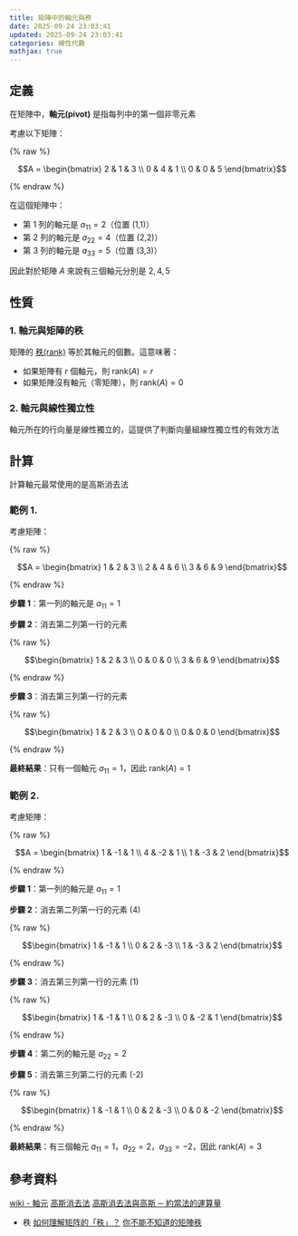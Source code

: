 ```yaml
---
title: 矩陣中的軸元與秩
date: 2025-09-24 23:03:41
updated: 2025-09-24 23:03:41
categories: 線性代數
mathjax: true
---
```


## 定義

在矩陣中，**軸元(pivot)** 是指每列中的第一個非零元素

考慮以下矩陣：

{% raw %}

$$A = \begin{bmatrix} 2 & 1 & 3 \\ 0 & 4 & 1 \\ 0 & 0 & 5 \end{bmatrix}$$

{% endraw %}

在這個矩陣中：

- 第 1 列的軸元是 $a_{11} = 2$（位置 (1,1)）
- 第 2 列的軸元是 $a_{22} = 4$（位置 (2,2)）
- 第 3 列的軸元是 $a_{33} = 5$（位置 (3,3)）

因此對於矩陣 $A$ 來說有三個軸元分別是 $2, 4, 5$

<!-- more -->

## 性質

### 1. 軸元與矩陣的秩

矩陣的 [秩(rank)](<https://zh.wikipedia.org/zh-tw/%E7%A7%A9_(%E7%BA%BF%E6%80%A7%E4%BB%A3%E6%95%B0)>) 等於其軸元的個數。這意味著：

- 如果矩陣有 $r$ 個軸元，則 $\text{rank}(A) = r$
- 如果矩陣沒有軸元（零矩陣），則 $\text{rank}(A) = 0$

### 2. 軸元與線性獨立性

軸元所在的行向量是線性獨立的，這提供了判斷向量組線性獨立性的有效方法

## 計算

計算軸元最常使用的是高斯消去法

### 範例 1.

考慮矩陣：

{% raw %}

$$A = \begin{bmatrix} 1 & 2 & 3 \\ 2 & 4 & 6 \\ 3 & 6 & 9 \end{bmatrix}$$

{% endraw %}

**步驟 1**：第一列的軸元是 $a_{11} = 1$

**步驟 2**：消去第二列第一行的元素

{% raw %}

$$\begin{bmatrix} 1 & 2 & 3 \\ 0 & 0 & 0 \\ 3 & 6 & 9 \end{bmatrix}$$

{% endraw %}

**步驟 3**：消去第三列第一行的元素

{% raw %}

$$\begin{bmatrix} 1 & 2 & 3 \\ 0 & 0 & 0 \\ 0 & 0 & 0 \end{bmatrix}$$

{% endraw %}

**最終結果**：只有一個軸元 $a_{11} = 1$，因此 $\text{rank}(A) = 1$

### 範例 2.

考慮矩陣：

{% raw %}

$$A = \begin{bmatrix} 1 & -1 & 1 \\ 4 & -2 & 1 \\ 1 & -3 & 2 \end{bmatrix}$$

{% endraw %}

**步驟 1**：第一列的軸元是 $a_{11} = 1$

**步驟 2**：消去第二列第一行的元素 (4)

{% raw %}

$$\begin{bmatrix} 1 & -1 & 1 \\ 0 & 2 & -3 \\ 1 & -3 & 2 \end{bmatrix}$$

{% endraw %}

**步驟 3**：消去第三列第一行的元素 (1)

{% raw %}

$$\begin{bmatrix} 1 & -1 & 1 \\ 0 & 2 & -3 \\ 0 & -2 & 1 \end{bmatrix}$$

{% endraw %}

**步驟 4**：第二列的軸元是 $a_{22} = 2$

**步驟 5**：消去第三列第二行的元素 (-2)

{% raw %}

$$\begin{bmatrix} 1 & -1 & 1 \\ 0 & 2 & -3 \\ 0 & 0 & -2 \end{bmatrix}$$

{% endraw %}

**最終結果**：有三個軸元 $a_{11} = 1$，$a_{22} = 2$，$a_{33} = -2$，因此 $\text{rank}(A) = 3$

## 參考資料

[wiki - 軸元](https://zh.wikipedia.org/zh-tw/%E4%B8%BB%E5%85%83)
[高斯消去法](https://ccjou.wordpress.com/2013/02/20/%E9%AB%98%E6%96%AF%E6%B6%88%E5%8E%BB%E6%B3%95/)
[高斯消去法與高斯 ─ 約當法的運算量](https://ccjou.wordpress.com/2014/08/12/%E9%AB%98%E6%96%AF%E6%B6%88%E5%8E%BB%E6%B3%95%E8%88%87%E9%AB%98%E6%96%AF%E2%94%80%E7%B4%84%E7%95%B6%E6%B3%95%E7%9A%84%E9%81%8B%E7%AE%97%E9%87%8F/)

- 秩
  [如何理解矩阵的「秩」？](https://www.zhihu.com/question/21605094)
  [你不能不知道的矩陣秩](https://ccjou.wordpress.com/2010/03/02/%E4%BD%A0%E4%B8%8D%E8%83%BD%E4%B8%8D%E7%9F%A5%E9%81%93%E7%9A%84%E7%9F%A9%E9%99%A3%E7%A7%A9/)
